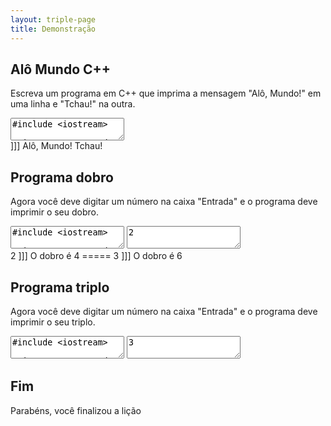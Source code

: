 ```yaml
---
layout: triple-page
title: Demonstração
---
```


## Alô Mundo C++

Escreva um programa em C++ que imprima a mensagem "Alô, Mundo!" em uma linha e "Tchau!" na outra.

<textarea class="code lang-cpp">
#include &lt;iostream&gt;

using namespace std;

int main() {
  cout &lt;&lt; "Alô, Mundo!" &lt;&lt; endl;
  cout &lt;&lt; "Tchau!" &lt;&lt; endl;
  return 0;
}</textarea>

<div class="testcases">
]]]
Alô, Mundo!
Tchau!
</div>


## Programa dobro

Agora você deve digitar um número na caixa "Entrada" e o programa deve imprimir o seu dobro.

<textarea class="code lang-cpp">
#include &lt;iostream&gt;

using namespace std;

int main() {
  int x;
  cin >> x; 
  cout &lt;&lt; "O dobro é " &lt;&lt; (x * 2) &lt;&lt; endl;
  return 0;
}</textarea>

<textarea class="stdin">2</textarea>

<div class="testcases">
2
]]]
O dobro é 4
=====
3
]]]
O dobro é 6
</div>

## Programa triplo

Agora você deve digitar um número na caixa "Entrada" e o programa deve imprimir o seu triplo.

<textarea class="code lang-cpp">
#include &lt;iostream&gt;

using namespace std;

int main() {
  int x;
  cin >> x; 
  cout &lt;&lt; "O triplo é " &lt;&lt; (x * 3) &lt;&lt; endl;
  return 0;
}</textarea>

<textarea class="stdin">3</textarea>

## Fim

Parabéns, você finalizou a lição

